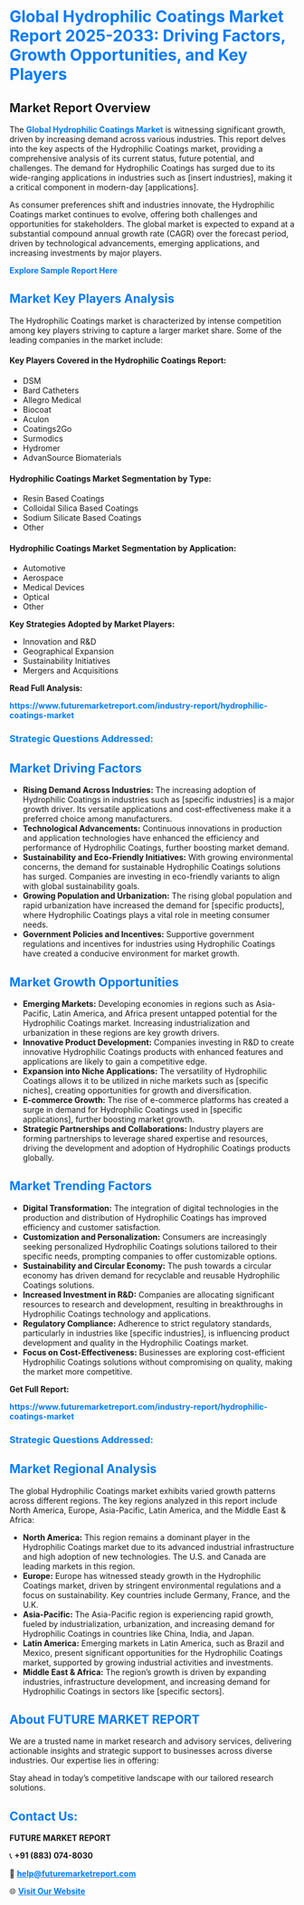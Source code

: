 <h1 style="color: #007BFF;">Global Hydrophilic Coatings Market Report 2025-2033: Driving Factors, Growth Opportunities, and Key Players</h1>

<section id="overview">
<h2>Market Report Overview</h2>
<p>The <a href="https://www.futuremarketreport.com/industry-report/hydrophilic-coatings-market" style="color: #007BFF; text-decoration: none;"><strong>Global Hydrophilic Coatings Market</strong></a> is witnessing significant growth, driven by increasing demand across various industries. This report delves into the key aspects of the Hydrophilic Coatings market, providing a comprehensive analysis of its current status, future potential, and challenges. The demand for Hydrophilic Coatings has surged due to its wide-ranging applications in industries such as [insert industries], making it a critical component in modern-day [applications].</p>
<p>As consumer preferences shift and industries innovate, the Hydrophilic Coatings market continues to evolve, offering both challenges and opportunities for stakeholders. The global market is expected to expand at a substantial compound annual growth rate (CAGR) over the forecast period, driven by technological advancements, emerging applications, and increasing investments by major players.</p>
</section>

<section id="overview">
<p><a href="https://www.futuremarketreport.com/request-sample/reportId=87586" style="color: #007BFF; text-decoration: none;"><strong>Explore Sample Report Here</strong></a></p>
</section>

<section id="key-players">
<h2 style="color: #007BFF;">Market Key Players Analysis</h2>
<p>The Hydrophilic Coatings market is characterized by intense competition among key players striving to capture a larger market share. Some of the leading companies in the market include:</p>
<h4>Key Players Covered in the Hydrophilic Coatings Report:</h4>
<ul><li>DSM</li><li>Bard Catheters</li><li>Allegro Medical</li><li>Biocoat</li><li>Aculon</li><li>Coatings2Go</li><li>Surmodics</li><li>Hydromer</li><li>AdvanSource Biomaterials</li></ul>
<h4>Hydrophilic Coatings Market Segmentation by Type:</h4>
<ul><li>Resin Based Coatings</li><li>Colloidal Silica Based Coatings</li><li>Sodium Silicate Based Coatings</li><li>Other</li></ul>

<h4>Hydrophilic Coatings Market Segmentation by Application:</h4>
<ul><li>Automotive</li><li>Aerospace</li><li>Medical Devices</li><li>Optical</li><li>Other</li></ul>
<p><strong>Key Strategies Adopted by Market Players:</strong></p>
<ul>
<li>Innovation and R&D</li>
<li>Geographical Expansion</li>
<li>Sustainability Initiatives</li>
<li>Mergers and Acquisitions</li>
</ul>
</section>

<section>
<p><strong>Read Full Analysis: </strong></p><a href="https://www.futuremarketreport.com/industry-report/hydrophilic-coatings-market" style="color: #007BFF; text-decoration: none;"><strong>https://www.futuremarketreport.com/industry-report/hydrophilic-coatings-market</strong></a>
<h3 style="color: #007BFF;">Strategic Questions Addressed:</h3>
</section>

<section id="driving-factors">
<h2 style="color: #007BFF;">Market Driving Factors</h2>
<ul>
<li><strong>Rising Demand Across Industries:</strong> The increasing adoption of Hydrophilic Coatings in industries such as [specific industries] is a major growth driver. Its versatile applications and cost-effectiveness make it a preferred choice among manufacturers.</li>
<li><strong>Technological Advancements:</strong> Continuous innovations in production and application technologies have enhanced the efficiency and performance of Hydrophilic Coatings, further boosting market demand.</li>
<li><strong>Sustainability and Eco-Friendly Initiatives:</strong> With growing environmental concerns, the demand for sustainable Hydrophilic Coatings solutions has surged. Companies are investing in eco-friendly variants to align with global sustainability goals.</li>
<li><strong>Growing Population and Urbanization:</strong> The rising global population and rapid urbanization have increased the demand for [specific products], where Hydrophilic Coatings plays a vital role in meeting consumer needs.</li>
<li><strong>Government Policies and Incentives:</strong> Supportive government regulations and incentives for industries using Hydrophilic Coatings have created a conducive environment for market growth.</li>
</ul>
</section>

<section id="growth-opportunities">
<h2 style="color: #007BFF;">Market Growth Opportunities</h2>
<ul>
<li><strong>Emerging Markets:</strong> Developing economies in regions such as Asia-Pacific, Latin America, and Africa present untapped potential for the Hydrophilic Coatings market. Increasing industrialization and urbanization in these regions are key growth drivers.</li>
<li><strong>Innovative Product Development:</strong> Companies investing in R&D to create innovative Hydrophilic Coatings products with enhanced features and applications are likely to gain a competitive edge.</li>
<li><strong>Expansion into Niche Applications:</strong> The versatility of Hydrophilic Coatings allows it to be utilized in niche markets such as [specific niches], creating opportunities for growth and diversification.</li>
<li><strong>E-commerce Growth:</strong> The rise of e-commerce platforms has created a surge in demand for Hydrophilic Coatings used in [specific applications], further boosting market growth.</li>
<li><strong>Strategic Partnerships and Collaborations:</strong> Industry players are forming partnerships to leverage shared expertise and resources, driving the development and adoption of Hydrophilic Coatings products globally.</li>
</ul>
</section>

<section id="trending-factors">
<h2 style="color: #007BFF;">Market Trending Factors</h2>
<ul>
<li><strong>Digital Transformation:</strong> The integration of digital technologies in the production and distribution of Hydrophilic Coatings has improved efficiency and customer satisfaction.</li>
<li><strong>Customization and Personalization:</strong> Consumers are increasingly seeking personalized Hydrophilic Coatings solutions tailored to their specific needs, prompting companies to offer customizable options.</li>
<li><strong>Sustainability and Circular Economy:</strong> The push towards a circular economy has driven demand for recyclable and reusable Hydrophilic Coatings solutions.</li>
<li><strong>Increased Investment in R&D:</strong> Companies are allocating significant resources to research and development, resulting in breakthroughs in Hydrophilic Coatings technology and applications.</li>
<li><strong>Regulatory Compliance:</strong> Adherence to strict regulatory standards, particularly in industries like [specific industries], is influencing product development and quality in the Hydrophilic Coatings market.</li>
<li><strong>Focus on Cost-Effectiveness:</strong> Businesses are exploring cost-efficient Hydrophilic Coatings solutions without compromising on quality, making the market more competitive.</li>
</ul>
</section>

<section>
<p><strong>Get Full Report: </strong></p><a href="https://www.futuremarketreport.com/industry-report/hydrophilic-coatings-market" style="color: #007BFF; text-decoration: none;"><strong>https://www.futuremarketreport.com/industry-report/hydrophilic-coatings-market</strong></a>
<h3 style="color: #007BFF;">Strategic Questions Addressed:</h3>
</section>


<section id="regional-analysis">
<h2 style="color: #007BFF;">Market Regional Analysis</h2>
<p>The global Hydrophilic Coatings market exhibits varied growth patterns across different regions. The key regions analyzed in this report include North America, Europe, Asia-Pacific, Latin America, and the Middle East & Africa:</p>
<ul>
<li><strong>North America:</strong> This region remains a dominant player in the Hydrophilic Coatings market due to its advanced industrial infrastructure and high adoption of new technologies. The U.S. and Canada are leading markets in this region.</li>
<li><strong>Europe:</strong> Europe has witnessed steady growth in the Hydrophilic Coatings market, driven by stringent environmental regulations and a focus on sustainability. Key countries include Germany, France, and the U.K.</li>
<li><strong>Asia-Pacific:</strong> The Asia-Pacific region is experiencing rapid growth, fueled by industrialization, urbanization, and increasing demand for Hydrophilic Coatings in countries like China, India, and Japan.</li>
<li><strong>Latin America:</strong> Emerging markets in Latin America, such as Brazil and Mexico, present significant opportunities for the Hydrophilic Coatings market, supported by growing industrial activities and investments.</li>
<li><strong>Middle East & Africa:</strong> The region’s growth is driven by expanding industries, infrastructure development, and increasing demand for Hydrophilic Coatings in sectors like [specific sectors].</li>
</ul>
</section>

<footer>
<h2 style="color: #007BFF;">About FUTURE MARKET REPORT</h2>
<p>We are a trusted name in market research and advisory services, delivering actionable insights and strategic support to businesses across diverse industries. Our expertise lies in offering:</p>

<p>Stay ahead in today’s competitive landscape with our tailored research solutions.</p>

<h2 style="color: #007BFF;">Contact Us:</h2>
<p><strong>FUTURE MARKET REPORT</strong></p>
<p>📞 <strong>+91 (883) 074-8030</strong></p>
<p>📧 <strong><a href="mailto:help@futuremarketreport.com" style="color: #007BFF;">help@futuremarketreport.com</a></strong></p>
<p>🌐 <strong><a href="https://www.futuremarketreport.com/" style="color: #007BFF;">Visit Our Website</a></strong></p>
</footer>